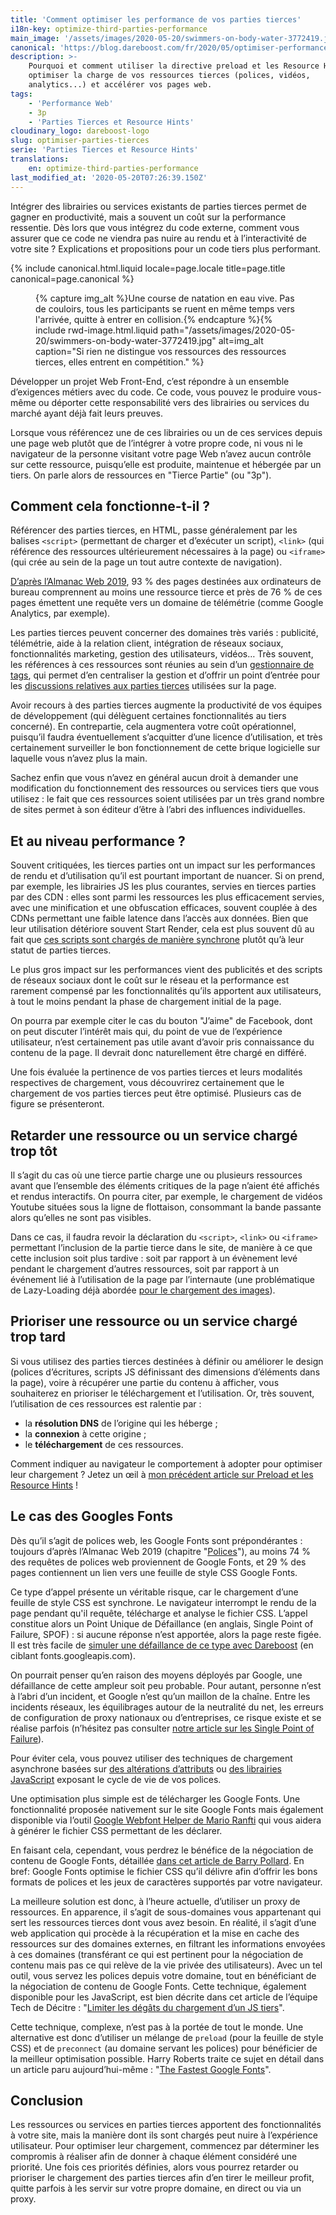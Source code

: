 ```yaml
---
title: 'Comment optimiser les performance de vos parties tierces'
i18n-key: optimize-third-parties-performance
main_image: '/assets/images/2020-05-20/swimmers-on-body-water-3772419.jpg'
canonical: 'https://blog.dareboost.com/fr/2020/05/optimiser-performance-parties-tierces/'
description: >-
    Pourquoi et comment utiliser la directive preload et les Resource Hints pour
    optimiser la charge de vos ressources tierces (polices, vidéos,
    analytics...) et accélérer vos pages web.
tags:
    - 'Performance Web'
    - 3p
    - 'Parties Tierces et Resource Hints'
cloudinary_logo: dareboost-logo
slug: optimiser-parties-tierces
serie: 'Parties Tierces et Resource Hints'
translations:
    en: optimize-third-parties-performance
last_modified_at: '2020-05-20T07:26:39.150Z'
---
```


Intégrer des librairies ou services existants de parties tierces permet de
gagner en productivité, mais a souvent un coût sur la performance ressentie. Dès
lors que vous intégrez du code externe, comment vous assurer que ce code ne
viendra pas nuire au rendu et à l’interactivité de votre site ? Explications et
propositions pour un code tiers plus performant.

<!-- more -->

{% include canonical.html.liquid
    locale=page.locale
    title=page.title
    canonical=page.canonical
%}

<figure>
{% capture img_alt %}Une course de natation en eau vive. Pas de couloirs, tous les participants se ruent en même temps vers l'arrivée, quitte à entrer en collision.{% endcapture %}{% include rwd-image.html.liquid
path="/assets/images/2020-05-20/swimmers-on-body-water-3772419.jpg"
alt=img_alt
caption="Si rien ne distingue vos ressources des ressources tierces, elles entrent en compétition."
%}
</figure>

Développer un projet Web Front-End, c’est répondre à un ensemble d’exigences
métiers avec du code. Ce code, vous pouvez le produire vous-même ou déporter
cette responsabilité vers des librairies ou services du marché ayant déjà fait
leurs preuves.

Lorsque vous référencez une de ces librairies ou un de ces services depuis une
page web plutôt que de l’intégrer à votre propre code, ni vous ni le navigateur
de la personne visitant votre page Web n’avez aucun contrôle sur cette
ressource, puisqu’elle est produite, maintenue et hébergée par un tiers. On
parle alors de ressources en "Tierce Partie" (ou "3p").

## Comment cela fonctionne-t-il ?

Référencer des parties tierces, en HTML, passe généralement par les balises
`<script>` (permettant de charger et d’exécuter un script), `<link>` (qui
référence des ressources ultérieurement nécessaires à la page) ou `<iframe>`
(qui crée au sein de la page un tout autre contexte de navigation).

[D’après l’Almanac Web 2019](https://almanac.httparchive.org/en/2019/third-parties),
93 % des pages destinées aux ordinateurs de bureau comprennent au moins une
ressource tierce et près de 76 % de ces pages émettent une requête vers un
domaine de télémétrie (comme Google Analytics, par exemple).

Les parties tierces peuvent concerner des domaines très variés : publicité,
télémétrie, aide à la relation client, intégration de réseaux sociaux,
fonctionnalités marketing, gestion des utilisateurs, vidéos… Très souvent, les
références à ces ressources sont réunies au sein d’un
[gestionnaire de tags](https://blog.dareboost.com/fr/2018/04/tag-managers-performance-web/),
qui permet d’en centraliser la gestion et d’offrir un point d’entrée pour les
[discussions relatives aux parties tierces](https://blog.dareboost.com/fr/2018/06/tag-manager-performance-web-bonnes-pratiques/)
utilisées sur la page.

Avoir recours à des parties tierces augmente la productivité de vos équipes de
développement (qui délèguent certaines fonctionnalités au tiers concerné). En
contrepartie, cela augmentera votre coût opérationnel, puisqu’il faudra
éventuellement s’acquitter d’une licence d’utilisation, et très certainement
surveiller le bon fonctionnement de cette brique logicielle sur laquelle vous
n’avez plus la main.

Sachez enfin que vous n’avez en général aucun droit à demander une modification
du fonctionnement des ressources ou services tiers que vous utilisez : le fait
que ces ressources soient utilisées par un très grand nombre de sites permet à
son éditeur d’être à l’abri des influences individuelles.

## Et au niveau performance ?

Souvent critiquées, les tierces parties ont un impact sur les performances de
rendu et d’utilisation qu’il est pourtant important de nuancer. Si on prend, par
exemple, les librairies JS les plus courantes, servies en tierces parties par
des CDN : elles sont parmi les ressources les plus efficacement servies, avec
une minification et une obfuscation efficaces, souvent couplée à des CDNs
permettant une faible latence dans l’accès aux données. Bien que leur
utilisation détériore souvent Start Render, cela est plus souvent dû au fait que
[ces scripts sont chargés de manière synchrone](/2017/12/comment-differer-l-execution-d-un-script/)
plutôt qu’à leur statut de parties tierces.

Le plus gros impact sur les performances vient des publicités et des scripts de
réseaux sociaux dont le coût sur le réseau et la performance est rarement
compensé par les fonctionnalités qu’ils apportent aux utilisateurs, à tout le
moins pendant la phase de chargement initial de la page.

On pourra par exemple citer le cas du bouton "J’aime" de Facebook, dont on peut
discuter l’intérêt mais qui, du point de vue de l’expérience utilisateur, n’est
certainement pas utile avant d’avoir pris connaissance du contenu de la page. Il
devrait donc naturellement être chargé en différé.

Une fois évaluée la pertinence de vos parties tierces et leurs modalités
respectives de chargement, vous découvrirez certainement que le chargement de
vos parties tierces peut être optimisé. Plusieurs cas de figure se présenteront.

## Retarder une ressource ou un service chargé trop tôt

Il s’agit du cas où une tierce partie charge une ou plusieurs ressources avant
que l’ensemble des éléments critiques de la page n’aient été affichés et rendus
interactifs. On pourra citer, par exemple, le chargement de vidéos Youtube
situées sous la ligne de flottaison, consommant la bande passante alors qu’elles
ne sont pas visibles.

Dans ce cas, il faudra revoir la déclaration du `<script>`, `<link>` ou
`<iframe>` permettant l’inclusion de la partie tierce dans le site, de manière à
ce que cette inclusion soit plus tardive : soit par rapport à un évènement levé
pendant le chargement d’autres ressources, soit par rapport à un événement lié à
l’utilisation de la page par l’internaute (une problématique de Lazy-Loading
déjà abordée
[pour le chargement des images](/2019/03/lazy-loading-des-pages-web-plus-rapides-sans-risque-seo/)).

## Prioriser une ressource ou un service chargé trop tard

Si vous utilisez des parties tierces destinées à définir ou améliorer le design
(polices d’écritures, scripts JS définissant des dimensions d’éléments dans la
page), voire à récupérer une partie du contenu à afficher, vous souhaiterez en
prioriser le téléchargement et l’utilisation. Or, très souvent, l’utilisation de
ces ressources est ralentie par :

-   la **résolution DNS** de l’origine qui les héberge ;
-   la **connexion** à cette origine ;
-   le **téléchargement** de ces ressources.

Comment indiquer au navigateur le comportement à adopter pour optimiser leur
chargement ? Jetez un œil à
[mon précédent article sur Preload et les Resource Hints](/2020/05/preload-prefetch-et-preconnect-resource-hints/)
!

## Le cas des Googles Fonts

Dès qu’il s’agit de polices web, les Google Fonts sont prépondérantes : toujours
d’après l’Almanac Web 2019 (chapitre
"[Polices](https://almanac.httparchive.org/fr/2019/fonts)"), au moins 74 % des
requêtes de polices web proviennent de Google Fonts, et 29 % des pages
contiennent un lien vers une feuille de style CSS Google Fonts.

Ce type d’appel présente un véritable risque, car le chargement d’une feuille de
style CSS est synchrone. Le navigateur interrompt le rendu de la page pendant
qu'il requête, télécharge et analyse le fichier CSS. L’appel constitue alors un
Point Unique de Défaillance (en anglais, Single Point of Failure, SPOF) : si
aucune réponse n’est apportée, alors la page reste figée. Il est très facile de
[simuler une défaillance de ce type avec Dareboost](https://www.dareboost.com/fr/doc/test-performance-web/options/mapping-dns-blackhole)
(en ciblant fonts.googleapis.com).

On pourrait penser qu’en raison des moyens déployés par Google, une défaillance
de cette ampleur soit peu probable. Pour autant, personne n’est à l’abri d’un
incident, et Google n’est qu’un maillon de la chaîne. Entre les incidents
réseaux, les équilibrages autour de la neutralité du net, les erreurs de
configuration de proxy nationaux ou d’entreprises, ce risque existe et se
réalise parfois (n’hésitez pas consulter
[notre article sur les Single Point of Failure](https://blog.dareboost.com/fr/2016/06/single-point-of-failure-scripts-externes/)).

Pour éviter cela, vous pouvez utiliser des techniques de chargement asynchrone
basées sur
[des altérations d’attributs](https://www.filamentgroup.com/lab/load-css-simpler/)
ou [des librairies JavaScript](https://github.com/filamentgroup/loadCSS)
exposant le cycle de vie de vos polices.

Une optimisation plus simple est de télécharger les Google Fonts. Une
fonctionnalité proposée nativement sur le site Google Fonts mais également
disponible via l’outil
[Google Webfont Helper de Mario Ranfti](https://google-webfonts-helper.herokuapp.com/fonts)
qui vous aidera à générer le fichier CSS permettant de les déclarer.

En faisant cela, cependant, vous perdrez le bénéfice de la négociation de
contenu de Google Fonts, détaillée
[dans cet article de Barry Pollard](https://www.tunetheweb.com/blog/should-you-self-host-google-fonts/).
En bref: Google Fonts optimise le fichier CSS qu’il délivre afin d’offrir les
bons formats de polices et les jeux de caractères supportés par votre
navigateur.

La meilleure solution est donc, à l’heure actuelle, d’utiliser un proxy de
ressources. En apparence, il s’agit de sous-domaines vous appartenant qui sert
les ressources tierces dont vous avez besoin. En réalité, il s’agit d’une web
application qui procède à la récupération et la mise en cache des ressources sur
des domaines externes, en filtrant les informations envoyées à ces domaines
(transférant ce qui est pertinent pour la négociation de contenu mais pas ce qui
relève de la vie privée des utilisateurs). Avec un tel outil, vous servez les
polices depuis votre domaine, tout en bénéficiant de la négociation de contenu
de Google Fonts. Cette technique, également disponible pour les JavaScript, est
bien décrite dans cet article de l’équipe Tech de Décitre :
"[Limiter les dégâts du chargement d’un JS tiers](https://tech.decitre.fr/posts/optimiser-chargement-js-tiers)".

Cette technique, complexe, n’est pas à la portée de tout le monde. Une
alternative est donc d’utiliser un mélange de `preload` (pour la feuille de
style CSS) et de `preconnect` (au domaine servant les polices) pour bénéficier
de la meilleur optimisation possible. Harry Roberts traite ce sujet en détail
dans un article paru aujourd’hui-même :
"[The Fastest Google Fonts](https://csswizardry.com/2020/05/the-fastest-google-fonts/)".

## Conclusion

Les ressources ou services en parties tierces apportent des fonctionnalités à
votre site, mais la manière dont ils sont chargés peut nuire à l’expérience
utilisateur. Pour optimiser leur chargement, commencez par déterminer les
compromis à réaliser afin de donner à chaque élément considéré une priorité. Une
fois ces priorités définies, alors vous pourrez retarder ou prioriser le
chargement des parties tierces afin d’en tirer le meilleur profit, quitte
parfois à les servir sur votre propre domaine, en direct ou via un proxy.
